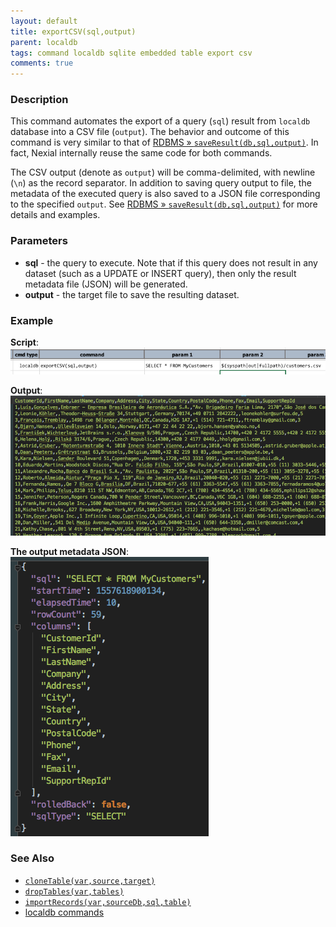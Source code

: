 ```yaml
---
layout: default
title: exportCSV(sql,output)
parent: localdb
tags: command localdb sqlite embedded table export csv
comments: true
---
```



### Description
This command automates the export of a query (`sql`) result from `localdb` database into a CSV file (`output`). The 
behavior and outcome of this command is very similar to that of 
[RDBMS &raquo; `saveResult(db,sql,output)`](../rdbms/saveResult(db,sql,output)). In fact, Nexial internally reuse the
same code for both commands.

The CSV output (denote as `output`) will be comma-delimited, with newline (`\n`) as the record separator. In addition 
to saving query output to file, the metadata of the executed query is also saved to a JSON file corresponding to the 
specified `output`. See [RDBMS &raquo; `saveResult(db,sql,output)`](../rdbms/saveResult(db,sql,output)) for more 
details and examples.


### Parameters
- **sql** - the query to execute. Note that if this query does not result in any dataset (such as a UPDATE or 
  INSERT query), then only the result metadata file (JSON) will be generated.
- **output** - the target file to save the resulting dataset.


### Example
**Script**:<br/>
![](image/exportCSV_01.png)

**Output**:<br/>
![](image/exportCSV_02.png)

**The output metadata JSON**:<br/>
![](image/exportCSV_03.png)


### See Also
- [`cloneTable(var,source,target)`](cloneTable(var,source,target))
- [`dropTables(var,tables)`](dropTables(var,tables))
- [`importRecords(var,sourceDb,sql,table)`](importRecords(var,sourceDb,sql,table))
- [localdb commands](index#available-commands)